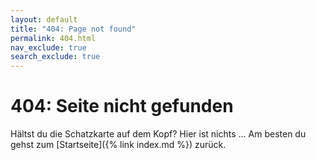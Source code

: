 ```yaml
---
layout: default
title: "404: Page not found"
permalink: 404.html
nav_exclude: true
search_exclude: true
---
```


# 404: Seite nicht gefunden

Hältst du die Schatzkarte auf dem Kopf? Hier ist nichts ... Am besten du gehst zum [Startseite]({% link index.md %}) zurück.
